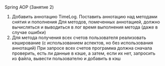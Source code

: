 Spring AOP (Занятие 2)
1. Добавить аннотацию TimeLog. Поставить аннотацию над методами снятия и пополнения
   Для методов, помеченных аннотацией, должно вычисляться и выводиться в лог время
   выполнения метода (даже в случае ошибки)
2. Для метода получения всех счетов пользователя реализовать кэширование (с
   использованием аспектов, но без использования аннотаций)
   При запросе всех счетов программа должна сначала проверить, есть ли данные в кэше, а
   затем, если их нет, запросить из файла, вывести пользователю и добавить в кэш

